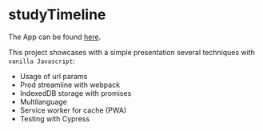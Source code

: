 # studyTimeline

The App can be found <a href= 'https://studytimeline-c92b5.web.app'>here</a>.

This project showcases with a simple presentation several techniques with <code>vanilla Javascript</code>:

- Usage of url params
- Prod streamline with webpack
- IndexedDB storage with promises
- Multilanguage
- Service worker for cache (PWA)
- Testing with Cypress
